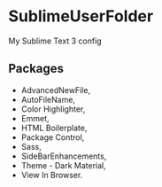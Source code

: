 # SublimeUserFolder
My Sublime Text 3 config

## Packages

* AdvancedNewFile,
* AutoFileName,
* Color Highlighter,
* Emmet,
* HTML Boilerplate,
* Package Control,
* Sass,
* SideBarEnhancements,
* Theme - Dark Material,
* View In Browser.
